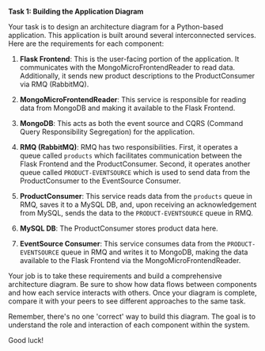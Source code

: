 

**Task 1: Building the Application Diagram**

Your task is to design an architecture diagram for a Python-based application. This application is built around several interconnected services. Here are the requirements for each component:

1. **Flask Frontend**: This is the user-facing portion of the application. It communicates with the MongoMicroFrontendReader to read data. Additionally, it sends new product descriptions to the ProductConsumer via RMQ (RabbitMQ).

2. **MongoMicroFrontendReader**: This service is responsible for reading data from MongoDB and making it available to the Flask Frontend.

3. **MongoDB**: This acts as both the event source and CQRS (Command Query Responsibility Segregation) for the application.

4. **RMQ (RabbitMQ)**: RMQ has two responsibilities. First, it operates a queue called `products` which facilitates communication between the Flask Frontend and the ProductConsumer. Second, it operates another queue called `PRODUCT-EVENTSOURCE` which is used to send data from the ProductConsumer to the EventSource Consumer.

5. **ProductConsumer**: This service reads data from the `products` queue in RMQ, saves it to a MySQL DB, and, upon receiving an acknowledgement from MySQL, sends the data to the `PRODUCT-EVENTSOURCE` queue in RMQ.

6. **MySQL DB**: The ProductConsumer stores product data here.

7. **EventSource Consumer**: This service consumes data from the `PRODUCT-EVENTSOURCE` queue in RMQ and writes it to MongoDB, making the data available to the Flask Frontend via the MongoMicroFrontendReader.

Your job is to take these requirements and build a comprehensive architecture diagram. Be sure to show how data flows between components and how each service interacts with others. Once your diagram is complete, compare it with your peers to see different approaches to the same task. 

Remember, there's no one 'correct' way to build this diagram. The goal is to understand the role and interaction of each component within the system.

Good luck!